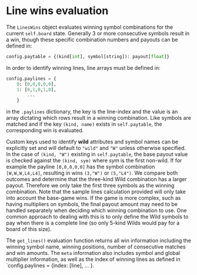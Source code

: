 # Line wins evaluation

The `LinesWins` object evaluates winning symbol combinations for the current `self.board` state. Generally 3 or more consecutive symbols result in a win, though these specific combination numbers and payouts can be defined in:

```python
config.paytable = {(kind[int], symbol[string]): payout[float]}
```

In order to identify winning lines, line arrays must be defined in:

```python
config.paylines = {
    0: [0,0,0,0,0],
    1: [0,1,0,1,0],
        ...
    }
```

in the `.paylines` dictionary, the key is the line-index and the value is an array dictating which rows result in a winning combination. Like symbols are matched and if the key `(kind, name)` exists in `self.paytable`, the corresponding win is evaluated.

Custom keys used to identify **wild** attributes and symbol names can be explicitly set and will default to `"wild"` and `"W"` unless otherwise specified. In the case of `(kind, "W")` existing in `self.paytable`, the base payout value is checked against the `(kind, sym)` where _sym_ is the first non-wild. If for example the payline `[0,0,0,0,0]` has the symbol combination `[W,W,W,L4,L4]`, resulting in wins `(3,"W")` or `(5,"L4")`. We compare both outcomes and determine that the three-kind Wild combination has a larger payout. Therefore we only take the first three symbols as the winning combination. Note that the sample lines calculation provided will only take into account the base-game wins. If the game is more complex, such as having multipliers on symbols, the final payout amount may need to be handled separately when deciding which winning combination to use. One common approach to dealing with this is to only define the Wild symbols to pay when there is a complete line (so only 5-kind Wilds would pay for a board of this size).

The `get_lines()` evaluation function returns all win information including the winning symbol name, winning positions, number of consecutive matches and win amounts. The `meta` information also includes symbol and global multiplier information, as well as the index of winning lines as defined in `config.paylines = {index: [line], ... }.
